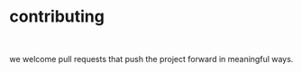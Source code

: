 # contributing

<br>

we welcome pull requests that push the project forward in meaningful ways.

<br>